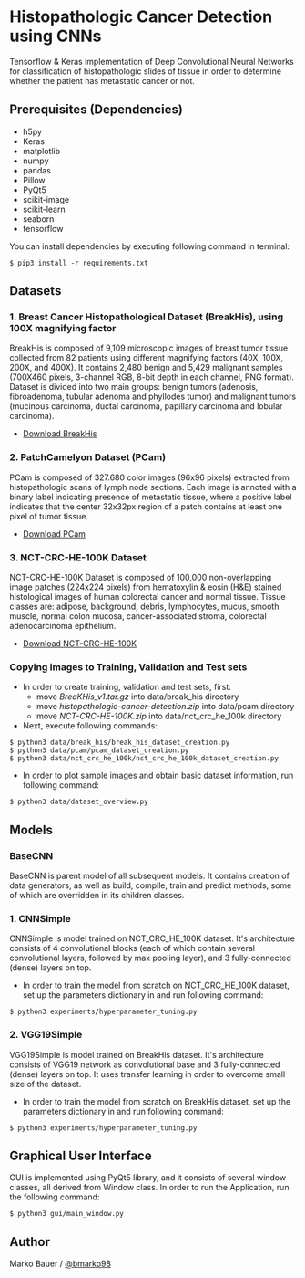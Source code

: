 # Histopathologic Cancer Detection using CNNs

Tensorflow & Keras implementation of Deep Convolutional Neural Networks for classification of histopathologic slides of tissue in order to determine whether the patient has metastatic cancer or not.

## Prerequisites (Dependencies)

 - h5py
 - Keras
 - matplotlib
 - numpy
 - pandas
 - Pillow
 - PyQt5
 - scikit-image
 - scikit-learn
 - seaborn
 - tensorflow

You can install dependencies by executing following command in terminal:
```
$ pip3 install -r requirements.txt
```

## Datasets

### 1. Breast Cancer Histopathological Dataset (BreakHis), using 100X magnifying factor

BreakHis is composed of 9,109 microscopic images of breast tumor tissue collected from 82 patients using different magnifying factors (40X, 100X, 200X, and 400X). It contains 2,480 benign and 5,429 malignant samples (700X460 pixels, 3-channel RGB, 8-bit depth in each channel, PNG format). Dataset is divided into two main groups: benign tumors (adenosis, fibroadenoma, tubular adenoma and phyllodes tumor) and malignant tumors (mucinous carcinoma, ductal carcinoma, papillary carcinoma and lobular carcinoma).

 - [Download BreakHis](https://www.kaggle.com/ambarish/breakhis)

### 2. PatchCamelyon Dataset (PCam)

PCam is composed of 327.680 color images (96x96 pixels) extracted from histopathologic scans of lymph node sections. Each image is annoted with a binary label indicating presence of metastatic tissue, where a positive label indicates that the center 32x32px region of a patch contains at least one pixel of tumor tissue.

 - [Download PCam](https://www.kaggle.com/c/histopathologic-cancer-detection/data)

### 3. NCT-CRC-HE-100K Dataset

NCT-CRC-HE-100K Dataset is composed of 100,000 non-overlapping image patches (224x224 pixels) from hematoxylin & eosin (H&E) stained histological images of human colorectal cancer and normal tissue. Tissue classes are: adipose, background, debris, lymphocytes, mucus, smooth muscle, normal colon mucosa, cancer-associated stroma, colorectal adenocarcinoma epithelium.

 - [Download NCT-CRC-HE-100K](https://zenodo.org/record/1214456#.Xk2d2-l7nqo)

### Copying images to Training, Validation and Test sets
 - In order to create training, validation and test sets, first:
   - move *BreaKHis_v1.tar.gz* into data/break_his directory
   - move *histopathologic-cancer-detection.zip*  into data/pcam directory
   - move *NCT-CRC-HE-100K.zip* into data/nct_crc_he_100k directory
 - Next, execute following commands:
```
$ python3 data/break_his/break_his_dataset_creation.py
$ python3 data/pcam/pcam_dataset_creation.py
$ python3 data/nct_crc_he_100k/nct_crc_he_100k_dataset_creation.py
```
 - In order to plot sample images and obtain basic dataset information, run following command:
 ```
$ python3 data/dataset_overview.py
 ```

## Models

### BaseCNN

BaseCNN is parent model of all subsequent models. It contains creation of data generators, as well as build, compile, train and predict methods, some of which are overridden in its children classes.

### 1. CNNSimple

CNNSimple is model trained on NCT_CRC_HE_100K dataset. It's architecture consists of 4 convolutional blocks (each of which contain several convolutional layers, followed by max pooling layer), and 3 fully-connected (dense) layers on top.
 - In order to train the model from scratch on NCT_CRC_HE_100K dataset, set up the parameters dictionary in and run following command:
 ```
$ python3 experiments/hyperparameter_tuning.py
 ```

### 2. VGG19Simple

VGG19Simple is model trained on BreakHis dataset. It's architecture consists of VGG19 network as convolutional base and 3 fully-connected (dense) layers on top. It uses transfer learning in order to overcome small size of the dataset.
- In order to train the model from scratch on BreakHis dataset, set up the parameters dictionary in and run following command:
```
$ python3 experiments/hyperparameter_tuning.py
```

## Graphical User Interface

GUI is implemented using PyQt5 library, and it consists of several window classes, all derived from Window class. In order to run the Application, run the following command:
```
$ python3 gui/main_window.py
```

## Author

Marko Bauer / [@bmarko98](https://github.com/bmarko98)
